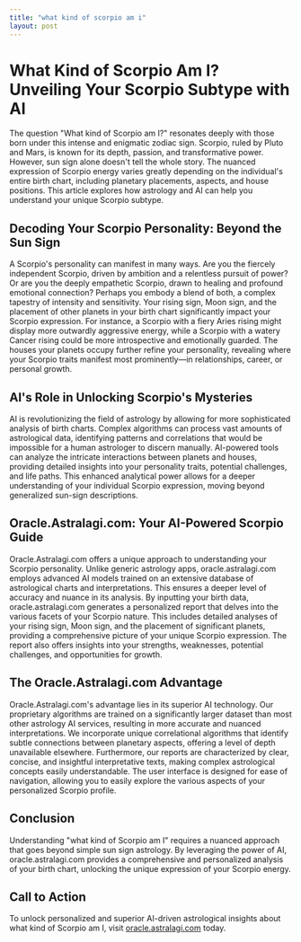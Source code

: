 ```yaml
---
title: "what kind of scorpio am i"
layout: post
---
```


# What Kind of Scorpio Am I? Unveiling Your Scorpio Subtype with AI

The question "What kind of Scorpio am I?" resonates deeply with those born under this intense and enigmatic zodiac sign.  Scorpio, ruled by Pluto and Mars, is known for its depth, passion, and transformative power. However,  sun sign alone doesn't tell the whole story.  The nuanced expression of Scorpio energy varies greatly depending on the individual's entire birth chart, including planetary placements, aspects, and house positions. This article explores how astrology and AI can help you understand your unique Scorpio subtype.


## Decoding Your Scorpio Personality: Beyond the Sun Sign

A Scorpio's personality can manifest in many ways.  Are you the fiercely independent Scorpio, driven by ambition and a relentless pursuit of power? Or are you the deeply empathetic Scorpio, drawn to healing and profound emotional connection?  Perhaps you embody a blend of both, a complex tapestry of intensity and sensitivity. Your rising sign, Moon sign, and the placement of other planets in your birth chart significantly impact your Scorpio expression. For instance, a Scorpio with a fiery Aries rising might display more outwardly aggressive energy, while a Scorpio with a watery Cancer rising could be more introspective and emotionally guarded.  The houses your planets occupy further refine your personality, revealing where your Scorpio traits manifest most prominently—in relationships, career, or personal growth.


## AI's Role in Unlocking Scorpio's Mysteries

AI is revolutionizing the field of astrology by allowing for more sophisticated analysis of birth charts. Complex algorithms can process vast amounts of astrological data, identifying patterns and correlations that would be impossible for a human astrologer to discern manually.  AI-powered tools can analyze the intricate interactions between planets and houses, providing detailed insights into your personality traits, potential challenges, and life paths. This enhanced analytical power allows for a deeper understanding of your individual Scorpio expression, moving beyond generalized sun-sign descriptions.


## Oracle.Astralagi.com: Your AI-Powered Scorpio Guide

Oracle.Astralagi.com offers a unique approach to understanding your Scorpio personality.  Unlike generic astrology apps,  oracle.astralagi.com employs advanced AI models trained on an extensive database of astrological charts and interpretations. This ensures a deeper level of accuracy and nuance in its analysis.  By inputting your birth data, oracle.astralagi.com generates a personalized report that delves into the various facets of your Scorpio nature. This includes detailed analyses of your rising sign, Moon sign, and the placement of significant planets, providing a comprehensive picture of your unique Scorpio expression. The report also offers insights into your strengths, weaknesses, potential challenges, and opportunities for growth.


## The Oracle.Astralagi.com Advantage

Oracle.Astralagi.com's advantage lies in its superior AI technology.  Our proprietary algorithms are trained on a significantly larger dataset than most other astrology AI services, resulting in more accurate and nuanced interpretations.  We incorporate unique correlational algorithms that identify subtle connections between planetary aspects, offering a level of depth unavailable elsewhere. Furthermore, our reports are characterized by clear, concise, and insightful interpretative texts, making complex astrological concepts easily understandable.  The user interface is designed for ease of navigation, allowing you to easily explore the various aspects of your personalized Scorpio profile.


## Conclusion

Understanding "what kind of Scorpio am I" requires a nuanced approach that goes beyond simple sun sign astrology. By leveraging the power of AI, oracle.astralagi.com provides a comprehensive and personalized analysis of your birth chart, unlocking the unique expression of your Scorpio energy.


## Call to Action

To unlock personalized and superior AI-driven astrological insights about what kind of Scorpio am I, visit [oracle.astralagi.com](https://oracle.astralagi.com) today.